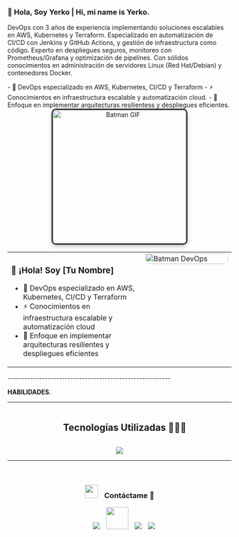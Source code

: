 ### 👋 Hola, Soy Yerko | Hi, mi name is Yerko.
   DevOps con 3 años de experiencia implementando soluciones escalables en AWS, Kubernetes y Terraform. Especializado en automatización de CI/CD con Jenkins y GitHub Actions, y gestión de infraestructura como código. Experto en despliegues seguros, monitoreo con Prometheus/Grafana y optimización de pipelines. Con sólidos conocimientos en administración de servidores Linux (Red Hat/Debian) y contenedores Docker.


<div>
	<div>
	- 🌱 DevOps especializado en AWS, Kubernetes, CI/CD y Terraform
	- ⚡ Conocimientos en infraestructura escalable y automatización cloud. 
	- 🔭 Enfoque en implementar arquitecturas resilientess y despliegues eficientes.
	</div>
	<div align="center">
	  <img src="https://www.lovethispic.com/uploaded_images/104877-Batman-Robin-Drinking-Coffee.gif?1" width="300" style="border: 3px solid #333; border-radius: 10px; box-shadow: 0 4px 8px 		rgba(0,0,0,0.2);" alt="Batman GIF">
	</div>
</div>

<table>
  <tr>
    <td width="60%" valign="top">
      <h3>👋 ¡Hola! Soy [Tu Nombre]</h3>
      <ul>
        <li>🌱 DevOps especializado en AWS, Kubernetes, CI/CD y Terraform</li>
        <li>⚡ Conocimientos en infraestructura escalable y automatización cloud</li>
        <li>🔭 Enfoque en implementar arquitecturas resilientes y despliegues eficientes</li>
      </ul>
      <!-- Agrega más contenido si necesitas -->
    </td>
    <td width="40%" valign="top">
      <img align="right" src="https://www.lovethispic.com/uploaded_images/104877-Batman-Robin-Drinking-Coffee.gif?1" width="100%" alt="Batman DevOps" style="border-radius: 8px;">
    </td>
  </tr>
</table>
---------------------------------------------------------

**HABILIDADES**.

------------------------------------------------------

<!--h1 without bottom border-->
<div id="user-content-toc">
  <ul align="center">
    <summary><h2 style="display: inline-block">Tecnologías Utilizadas 👨🏻‍💻</h2></summary>
  </ul>
</div>
<!--tech stack icons-->
<p align="center">
  <a href="https://skillicons.dev">
    <img src="https://skillicons.dev/icons?i=laravel,angular,css,html,js,ts,tailwind,materialui,git,github,wordpress,linux,express,php,nginx,mysql,nextjs,nodejs,postman,py&perline=14" />
  </a>
</p>


------------------------------------------------------
<br/>
<h3 align="center" > <img src="https://media.giphy.com/media/iY8CRBdQXODJSCERIr/giphy.gif" width="30" height="30" style="margin-right: 10px;"> Contáctame 🤝 </h3>

<p align="center">

 <div align="center"  class="icons-social" style="margin-left: 10px;">
	 <a style="margin-left: 10px;" href="https://instagram.com/lemonstack.cl" target="_blank">
			<img src="https://img.icons8.com/doodle/40/000000/instagram-new--v2.png"></a>
          <a style="margin-left: 10px;" target="_blank" href="https://www.facebook.com/lemonstack.cl">
			<img style="width:50px; height: 50px;" src="https://img.icons8.com/?size=100&id=nhX8zsseyDoS&format=png&color=000000"></a>
          <a style="margin-left: 10px;"  target="_blank" href="https://www.linkedin.com/in/ye-figueroa/">
			<img src="https://img.icons8.com/doodle/40/000000/linkedin--v2.png"></a>
          <a style="margin-left: 10px;" target="_blank" href="https://github.com/Alexis0089">
		<img src="https://img.icons8.com/doodle/40/000000/github--v1.png"></a>
	
	 
   
  </div>
</p>








   
   

